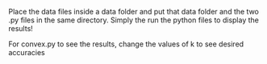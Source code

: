 Place the data files inside a data folder and put that data folder and the two .py files in the same directory.
Simply the run the python files to display the results!

For convex.py to see the results, change the values of k to see desired accuracies
